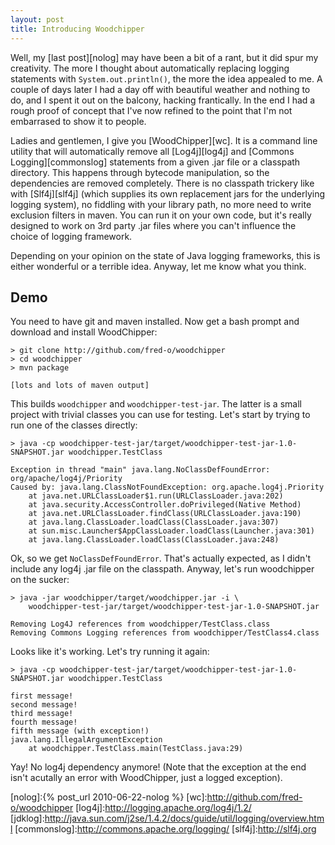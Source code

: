 ```yaml
---
layout: post
title: Introducing Woodchipper
---
```


Well, my [last post][nolog] may have been a bit of a rant, but it did
spur my creativity. The more I thought about automatically replacing
logging statements with `System.out.println()`, the more the idea
appealed to me. A couple of days later I had a day off with beautiful
weather and nothing to do, and I spent it out on the balcony, hacking
frantically. In the end I had a rough proof of concept that I've now
refined to the point that I'm not embarrased to show it to people.

Ladies and gentlemen, I give you [WoodChipper][wc]. It is a command
line utility that will automatically remove all [Log4j][log4j] and
[Commons Logging][commonslog] statements from a given .jar file or a
classpath directory. This happens through bytecode manipulation, so
the dependencies are removed completely. There is no classpath
trickery like with [Slf4j][slf4j] (which supplies its own replacement
jars for the underlying logging system), no fiddling with your library
path, no more need to write exclusion filters in maven. You can run it
on your own code, but it's really designed to work on 3rd party .jar
files where you can't influence the choice of logging framework.

Depending on your opinion on the state of Java logging frameworks,
this is either wonderful or a terrible idea. Anyway, let me know what
you think.

## Demo

You need to have git and maven installed. Now get a bash prompt and
download and install WoodChipper:

    > git clone http://github.com/fred-o/woodchipper
    > cd woodchipper
    > mvn package
    
    [lots and lots of maven output]

This builds `woodchipper` and `woodchipper-test-jar`. The latter is a
small project with trivial classes you can use for testing. Let's
start by trying to run one of the classes directly:

    > java -cp woodchipper-test-jar/target/woodchipper-test-jar-1.0-SNAPSHOT.jar woodchipper.TestClass

    Exception in thread "main" java.lang.NoClassDefFoundError: org/apache/log4j/Priority
    Caused by: java.lang.ClassNotFoundException: org.apache.log4j.Priority
        at java.net.URLClassLoader$1.run(URLClassLoader.java:202)
        at java.security.AccessController.doPrivileged(Native Method)
        at java.net.URLClassLoader.findClass(URLClassLoader.java:190)
        at java.lang.ClassLoader.loadClass(ClassLoader.java:307)
        at sun.misc.Launcher$AppClassLoader.loadClass(Launcher.java:301)
        at java.lang.ClassLoader.loadClass(ClassLoader.java:248)

Ok, so we get `NoClassDefFoundError`. That's actually expected, as I
didn't include any log4j .jar file on the classpath. Anyway, let's run
woodchipper on the sucker:

    > java -jar woodchipper/target/woodchipper.jar -i \
        woodchipper-test-jar/target/woodchipper-test-jar-1.0-SNAPSHOT.jar 

    Removing Log4J references from woodchipper/TestClass.class
    Removing Commons Logging references from woodchipper/TestClass4.class

Looks like it's working. Let's try running it again:

    > java -cp woodchipper-test-jar/target/woodchipper-test-jar-1.0-SNAPSHOT.jar woodchipper.TestClass

    first message!
    second message!
    third message!
    fourth message!
    fifth message (with exception!)
    java.lang.IllegalArgumentException
        at woodchipper.TestClass.main(TestClass.java:29)
	
Yay! No log4j dependency anymore! (Note that the exception at the end
isn't acutally an error with WoodChipper, just a logged exception).

[nolog]:{% post_url 2010-06-22-nolog %}
[wc]:http://github.com/fred-o/woodchipper
[log4j]:http://logging.apache.org/log4j/1.2/
[jdklog]:http://java.sun.com/j2se/1.4.2/docs/guide/util/logging/overview.html
[commonslog]:http://commons.apache.org/logging/
[slf4j]:http://slf4j.org
